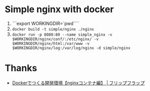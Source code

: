 # Simple nginx with docker

1. ```export WORKINGDIR=`pwd````
2. ```docker build -t simple/nginx ./nginx```
3. ```docker run -p 8080:80 --name simple_nginx -v $WORKINGDIR/nginx/conf/:/etc/nginx/ -v $WORKINGDIR/nginx/html:/var/www -v $WORKINGDIR/nginx/log:/var/log/nginx -d simple/nginx```

# Thanks
* [Dockerでつくる開発環境【nginxコンテナ編】 | フリップフラップ](http://blog.flup.jp/2016/02/12/devenv_nginx_with_docker/)
